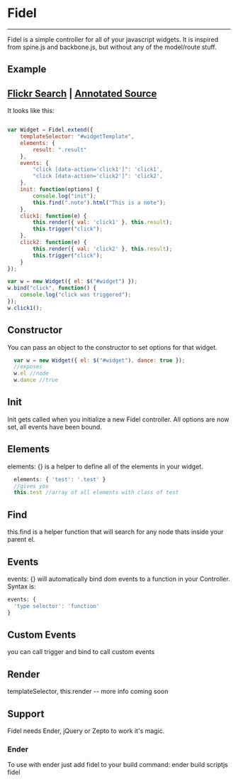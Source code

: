 # Fidel
----
Fidel is a simple controller for all of your javascript widgets.  It is inspired from spine.js and backbone.js, but without any of the model/route stuff.

## Example

[Flickr Search](http://jgallen23.github.com/fidel/examples/flickr/index.html) | [Annotated Source](http://jgallen23.github.com/fidel/docs/flickr.html)
----

It looks like this:

``` js

var Widget = Fidel.extend({
    templateSelector: "#widgetTemplate",
    elements: {
        result: ".result"
    },
    events: {
        "click [data-action='click1']": 'click1',
        "click [data-action='click2']": 'click2',
    },
    init: function(options) {
        console.log("init");
        this.find(".note").html("This is a note");
    },
    click1: function(e) {
        this.render({ val: 'click1' }, this.result);
        this.trigger("click");
    },
    click2: function(e) {
        this.render({ val: 'click2' }, this.result);
        this.trigger("click");
    }
});

var w = new Widget({ el: $("#widget") });
w.bind("click", function() {
    console.log("click was triggered");
});
w.click1();
```

## Constructor
You can pass an object to the constructor to set options for that widget. 

``` js
  var w = new Widget({ el: $("#widget"), dance: true });
  //exposes
  w.el //node
  w.dance //true
```

## Init
Init gets called when you initialize a new Fidel controller. All options are now set, all events have been bound.

## Elements
elements: {} is a helper to define all of the elements in your widget.  

``` js
  elements: { 'test': '.test' }
  //gives you
  this.test //array of all elements with class of test
```

## Find
this.find is a helper function that will search for any node thats inside your parent el.

## Events
events: {} will automatically bind dom events to a function in your Controller.  Syntax is:

``` js
events: {
  'type selector': 'function'
}
```

## Custom Events
you can call trigger and bind to call custom events

## Render
templateSelector, this.render -- more info coming soon

## Support
Fidel needs Ender, jQuery or Zepto to work it's magic.

### Ender
To use with ender just add fidel to your build command:
ender build scriptjs fidel

